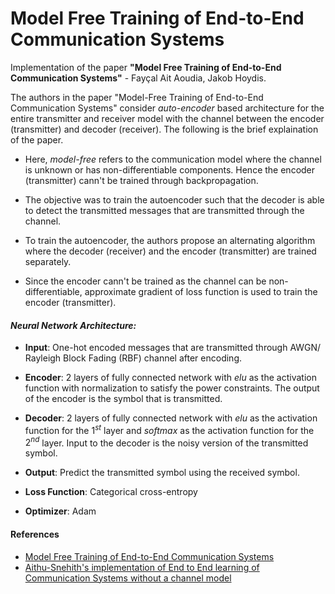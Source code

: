 # Model Free Training of End-to-End Communication Systems
Implementation of the paper **"Model Free Training of End-to-End Communication Systems"** - Fayçal Ait Aoudia, Jakob Hoydis. 

The authors in the paper "Model-Free Training of End-to-End Communication Systems" consider *auto-encoder* based architecture for the entire transmitter and receiver model with the channel between the encoder (transmitter) and decoder (receiver). The following is the brief explaination of the paper.

* Here, *model-free* refers to the communication model where the channel is unknown or has non-differentiable components. Hence the encoder (transmitter) cann't be trained through backpropagation.

* The objective was to train the autoencoder such that the decoder is able to detect the transmitted messages that are transmitted through the channel.

* To train the autoencoder, the authors propose an alternating algorithm where the decoder (receiver) and the encoder (transmitter) are trained separately.
  
* Since the encoder cann't be trained as the channel can be non-differentiable, approximate gradient of loss function is used to train the encoder (transmitter).

#### *Neural Network Architecture:*

* **Input**: One-hot encoded messages that are transmitted through AWGN/ Rayleigh Block Fading (RBF) channel after encoding.
  
* **Encoder**: 2 layers of fully connected network with *elu* as the activation function with normalization to satisfy the power constraints. The output of the encoder is the symbol that is transmitted.

* **Decoder**: 2 layers of fully connected network with *elu* as the activation function for the $1^{st}$ layer and *softmax* as the activation function for the $2^{nd}$ layer. Input to the decoder is the noisy version of the transmitted symbol.
  
* **Output**: Predict the transmitted symbol using the received symbol.

* **Loss Function**: Categorical cross-entropy
  
* **Optimizer**: Adam

#### References
* [Model Free Training of End-to-End Communication Systems](https://ieeexplore.ieee.org/document/8792076)
* [Aithu-Snehith's implementation of End to End learning of Communication Systems without a channel model](https://github.com/Aithu-Snehith/End-to-End-Learning-of-Communications-Systems-Without-a-Channel-Model)
